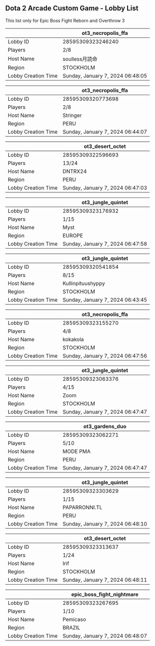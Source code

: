 ## Dota 2 Arcade Custom Game - Lobby List

This list only for Epic Boss Fight Reborn and Overthrow 3

|  | ot3_necropolis_ffa |
| ------ | ------ |
| Lobby ID | 28595309323246240 |
| Players | 2/8 |
| Host Name | soulless月読命 |
| Region | STOCKHOLM |
| Lobby Creation Time | Sunday, January 7, 2024 06:48:05 |


|  | ot3_necropolis_ffa |
| ------ | ------ |
| Lobby ID | 28595309320773698 |
| Players | 2/8 |
| Host Name | Stringer |
| Region | PERU |
| Lobby Creation Time | Sunday, January 7, 2024 06:44:07 |


|  | ot3_desert_octet |
| ------ | ------ |
| Lobby ID | 28595309322596693 |
| Players | 13/24 |
| Host Name | DNTRX24 |
| Region | PERU |
| Lobby Creation Time | Sunday, January 7, 2024 06:47:03 |


|  | ot3_jungle_quintet |
| ------ | ------ |
| Lobby ID | 28595309323176932 |
| Players | 1/15 |
| Host Name | Myst |
| Region | EUROPE |
| Lobby Creation Time | Sunday, January 7, 2024 06:47:58 |


|  | ot3_jungle_quintet |
| ------ | ------ |
| Lobby ID | 28595309320541854 |
| Players | 8/15 |
| Host Name | Kullinpituushyppy |
| Region | STOCKHOLM |
| Lobby Creation Time | Sunday, January 7, 2024 06:43:45 |


|  | ot3_necropolis_ffa |
| ------ | ------ |
| Lobby ID | 28595309323155270 |
| Players | 4/8 |
| Host Name | kokakola |
| Region | STOCKHOLM |
| Lobby Creation Time | Sunday, January 7, 2024 06:47:56 |


|  | ot3_jungle_quintet |
| ------ | ------ |
| Lobby ID | 28595309323063376 |
| Players | 4/15 |
| Host Name | Zoom |
| Region | STOCKHOLM |
| Lobby Creation Time | Sunday, January 7, 2024 06:47:47 |


|  | ot3_gardens_duo |
| ------ | ------ |
| Lobby ID | 28595309323062271 |
| Players | 5/10 |
| Host Name | MODE PMA |
| Region | PERU |
| Lobby Creation Time | Sunday, January 7, 2024 06:47:47 |


|  | ot3_jungle_quintet |
| ------ | ------ |
| Lobby ID | 28595309323303629 |
| Players | 1/15 |
| Host Name | PAPARRONNI.TL |
| Region | PERU |
| Lobby Creation Time | Sunday, January 7, 2024 06:48:10 |


|  | ot3_desert_octet |
| ------ | ------ |
| Lobby ID | 28595309323313637 |
| Players | 1/24 |
| Host Name | Irif |
| Region | STOCKHOLM |
| Lobby Creation Time | Sunday, January 7, 2024 06:48:11 |


|  | epic_boss_fight_nightmare |
| ------ | ------ |
| Lobby ID | 28595309323267695 |
| Players | 1/10 |
| Host Name | Pemicaso |
| Region | BRAZIL |
| Lobby Creation Time | Sunday, January 7, 2024 06:48:07 |



